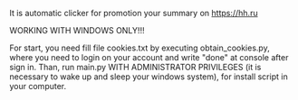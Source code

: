 It is automatic clicker for promotion your summary on https://hh.ru

WORKING WITH WINDOWS ONLY!!!

For start, you need fill file cookies.txt by executing obtain_cookies.py, where you need to login on your account and write "done" at console after sign in.
Than, run main.py WITH ADMINISTRATOR PRIVILEGES (it is necessary to wake up and sleep your windows system), for install script in your computer.

